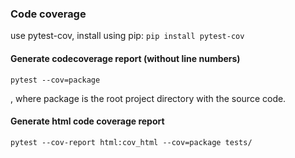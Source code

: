 ### Code coverage

use pytest-cov, install using pip: ```pip install pytest-cov```

#### Generate codecoverage report (without line numbers)

```
pytest --cov=package 
```
, where package is the root project directory with the source code. 

#### Generate html code coverage report

```
pytest --cov-report html:cov_html --cov=package tests/
```
